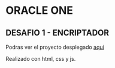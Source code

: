 # ORACLE ONE

## DESAFIO 1 - ENCRIPTADOR

Podras ver el proyecto desplegado [aqui]()

Realizado con html, css y js.